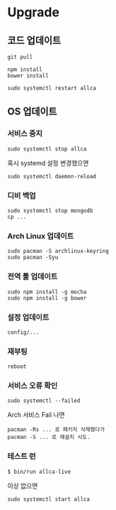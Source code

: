 # Upgrade

## 코드 업데이트

    git pull
    
    npm install
    bower install

    sudo systemctl restart allca

## OS 업데이트

### 서비스 중지

    sudo systemctl stop allca

혹시 systemd 설정 변경했으면

    sudo systemctl daemon-reload

### 디비 백업

    sudo systemctl stop mongodb
    cp ...

### Arch Linux 업데이트

    sudo pacman -S archlinux-keyring
    sudo pacman -Syu

### 전역 툴 업데이트

    sudo npm install -g mocha
    sudo npm install -g bower

### 설정 업데이트

    config/...

### 재부팅

    reboot

### 서비스 오류 확인

    sudo systemctl --failed

Arch 서비스 Fail 나면

    pacman -Rs ... 로 패키지 삭제했다가
    pacman -S ... 로 재설치 시도.

### 테스트 런

    $ bin/run allca-live

이상 없으면

    sudo systemctl start allca
